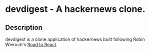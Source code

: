 # devdigest - A hackernews clone.
## Description
devdigest is a clone application of hackernews built following Robin Wieruch's [Road to React](https://roadtoreact.com/).